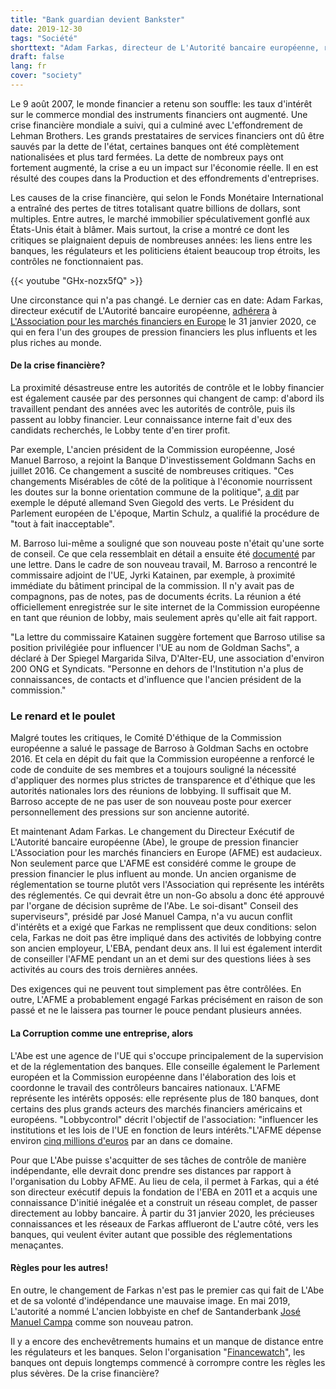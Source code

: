 ```yaml
---
title: "Bank guardian devient Bankster"
date: 2019-12-30
tags: "Société"
shorttext: "Adam Farkas, directeur de L'Autorité bancaire européenne, rejoint l'un des groupes de pression financiers les plus puissants du monde."
draft: false
lang: fr
cover: "society"
---
```


Le 9 août 2007, le monde financier a retenu son souffle: les taux d'intérêt sur le commerce mondial des instruments financiers ont augmenté. Une crise financière mondiale a suivi, qui a culminé avec L'effondrement de Lehman Brothers. Les grands prestataires de services financiers ont dû être sauvés par la dette de l'état, certaines banques ont été complètement nationalisées et plus tard fermées. La dette de nombreux pays ont fortement augmenté, la crise a eu un impact sur l'économie réelle. Il en est résulté des coupes dans la Production et des effondrements d'entreprises.

Les causes de la crise financière, qui selon le Fonds Monétaire International a entraîné des pertes de titres totalisant quatre billions de dollars, sont multiples. Entre autres, le marché immobilier spéculativement gonflé aux États-Unis était à blâmer. Mais surtout, la crise a montré ce dont les critiques se plaignaient depuis de nombreuses années: les liens entre les banques, les régulateurs et les politiciens étaient beaucoup trop étroits, les contrôles ne fonctionnaient pas.

{{< youtube "GHx-nozx5fQ" >}}

Une circonstance qui n'a pas changé. Le dernier cas en date: Adam Farkas, directeur exécutif de L'Autorité bancaire européenne, [adhérera](https://www.lobbycontrol.de/2019/10/eu-bankenaufseher-wird-bankenlobbyist/ "EU-Bankenaufseher wird Bankenlobbyist") à [L'Association pour les marchés financiers en Europe](https://www.afme.eu/ "Association for Financial Markets in Europe") le 31 janvier 2020, ce qui en fera l'un des groupes de pression financiers les plus influents et les plus riches au monde.

#### De la crise financière? 

La proximité désastreuse entre les autorités de contrôle et le lobby financier est également causée par des personnes qui changent de camp: d'abord ils travaillent pendant des années avec les autorités de contrôle, puis ils passent au lobby financier. Leur connaissance interne fait d'eux des candidats recherchés, le Lobby tente d'en tirer profit.

Par exemple, L'ancien président de la Commission européenne, José Manuel Barroso, a rejoint la Banque D'investissement Goldmann Sachs en juillet 2016. Ce changement a suscité de nombreuses critiques. "Ces changements Misérables de côté de la politique à l'économie nourrissent les doutes sur la bonne orientation commune de la politique", [a dit](https://www.faz.net/aktuell/wirtschaft/menschen-wirtschaft/kritik-an-wechsel-von-jose-manuel-barroso-zu-goldman-sachs-14333977.html "Kritik am Wechsel zu Goldman Sachs") par exemple le député allemand Sven Giegold des verts. Le Président du Parlement européen de L'époque, Martin Schulz, a qualifié la procédure de "tout à fait inacceptable".

M. Barroso lui-même a souligné que son nouveau poste n'était qu'une sorte de conseil. Ce que cela ressemblait en détail a ensuite été [documenté](https://www.spiegel.de/wirtschaft/soziales/jose-manuel-barroso-lobbyiert-fuer-goldman-sachs-a-1194344.html "Was José Barroso wirklich für Goldman Sachs tut") par une lettre. Dans le cadre de son nouveau travail, M. Barroso a rencontré le commissaire adjoint de l'UE, Jyrki Katainen, par exemple, à proximité immédiate du bâtiment principal de la commission. Il n'y avait pas de compagnons, pas de notes, pas de documents écrits. La réunion a été officiellement enregistrée sur le site internet de la Commission européenne en tant que réunion de lobby, mais seulement après qu'elle ait fait rapport.

"La lettre du commissaire Katainen suggère fortement que Barroso utilise sa position privilégiée pour influencer l'UE au nom de Goldman Sachs", a déclaré à Der Spiegel Margarida Silva, D'Alter-EU, une association d'environ 200 ONG et Syndicats. "Personne en dehors de l'Institution n'a plus de connaissances, de contacts et d'influence que l'ancien président de la commission."

### Le renard et le poulet

Malgré toutes les critiques, le Comité D'éthique de la Commission européenne a salué le passage de Barroso à Goldman Sachs en octobre 2016. Et cela en dépit du fait que la Commission européenne a renforcé le code de conduite de ses membres et a toujours souligné la nécessité d'appliquer des normes plus strictes de transparence et d'éthique que les autorités nationales lors des réunions de lobbying. Il suffisait que M. Barroso accepte de ne pas user de son nouveau poste pour exercer personnellement des pressions sur son ancienne autorité.

Et maintenant Adam Farkas. Le changement du Directeur Exécutif de L'Autorité bancaire européenne (Abe), le groupe de pression financier L'Association pour les marchés financiers en Europe (AFME) est audacieux. Non seulement parce que L'AFME est considéré comme le groupe de pression financier le plus influent au monde. Un ancien organisme de réglementation se tourne plutôt vers l'Association qui représente les intérêts des réglementés. Ce qui devrait être un non-Go absolu a donc été approuvé par l'organe de décision suprême de l'Abe. Le soi-disant" Conseil des superviseurs", présidé par José Manuel Campa, n'a vu aucun conflit d'intérêts et a exigé que Farkas ne remplissent que deux conditions: selon cela, Farkas ne doit pas être impliqué dans des activités de lobbying contre son ancien employeur, L'EBA, pendant deux ans. Il lui est également interdit de conseiller l'AFME pendant un an et demi sur des questions liées à ses activités au cours des trois dernières années.

Des exigences qui ne peuvent tout simplement pas être contrôlées. En outre, L'AFME a probablement engagé Farkas précisément en raison de son passé et ne le laissera pas tourner le pouce pendant plusieurs années.

#### La Corruption comme une entreprise, alors 

L'Abe est une agence de l'UE qui s'occupe principalement de la supervision et de la réglementation des banques. Elle conseille également le Parlement européen et la Commission européenne dans l'élaboration des lois et coordonne le travail des contrôleurs bancaires nationaux. L'AFME représente les intérêts opposés: elle représente plus de 180 banques, dont certains des plus grands acteurs des marchés financiers américains et européens. "Lobbycontrol" décrit l'objectif de l'association: "influencer les institutions et les lois de l'UE en fonction de leurs intérêts."L'AFME dépense environ [cinq millions d'euros](https://lobbyfacts.eu/representative/5f35edebfee64a6cbf69a156c5a63e7b/association-for-financial-markets-in-europe "Lobbyfacts @ AFME") par an dans ce domaine.

Pour que L'Abe puisse s'acquitter de ses tâches de contrôle de manière indépendante, elle devrait donc prendre ses distances par rapport à l'organisation du Lobby AFME. Au lieu de cela, il permet à Farkas, qui a été son directeur exécutif depuis la fondation de l'EBA en 2011 et a acquis une connaissance D'initié inégalée et a construit un réseau complet, de passer directement au lobby bancaire. À partir du 31 janvier 2020, les précieuses connaissances et les réseaux de Farkas afflueront de L'autre côté, vers les banques, qui veulent éviter autant que possible des réglementations menaçantes.

#### Règles pour les autres!

En outre, le changement de Farkas n'est pas le premier cas qui fait de L'Abe et de sa volonté d'indépendance une mauvaise image. En mai 2019, L'autorité a nommé L'ancien lobbyiste en chef de Santanderbank [José Manuel Campa](https://eba.europa.eu/jose-manuel-campa-takes-up-his-position-as-chairperson-of-the-eba "José Manuel Campa takes up his position as Chairperson of the EBA") comme son nouveau patron.

Il y a encore des enchevêtrements humains et un manque de distance entre les régulateurs et les banques. Selon l'organisation "[Financewatch](https://www.finance-watch.org/press-release/finance-watch-disappointed-at-ebas-weak-conditions-for-adam-farkas-move-to-lobby-group/ "Finance Watch disappointed at EBA’s weak conditions for Adam Farkas move to lobby group")", les banques ont depuis longtemps commencé à corrompre contre les règles les plus sévères. De la crise financière?

